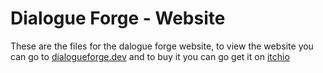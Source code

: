 # Dialogue Forge - Website

These are the files for the dalogue forge website, to view the website you can go to [dialogueforge.dev](https://dialogueforge.dev) and to buy it you can go get it on [itchio](https://minoqi.itchio.io/dialouge-forge)